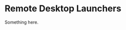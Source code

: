 [title]: # (Remote Desktop Launchers)
[tags]: # (XXX)
[priority]: # (4569)
# Remote Desktop Launchers
Something here.
